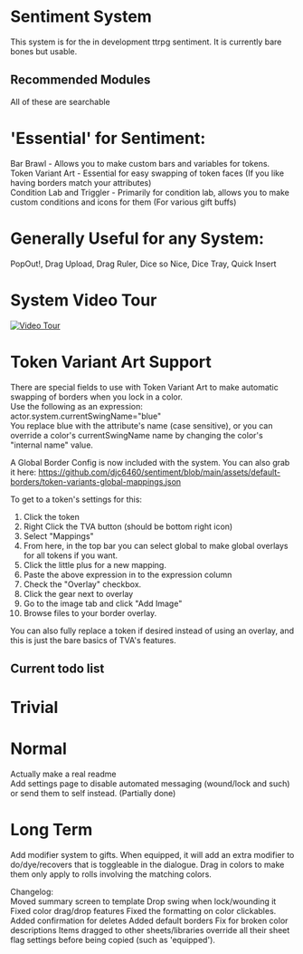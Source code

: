 # Sentiment System

This system is for the in development ttrpg sentiment. It is currently bare bones but usable.

## Recommended Modules  
All of these are searchable  
  
# 'Essential' for Sentiment:
Bar Brawl - Allows you to make custom bars and variables for tokens.  
Token Variant Art - Essential for easy swapping of token faces (If you like having borders match your attributes)  
Condition Lab and Triggler - Primarily for condition lab, allows you to make custom conditions and icons for them (For various gift buffs)  
  
# Generally Useful for any System:  
PopOut!, Drag Upload, Drag Ruler, Dice so Nice, Dice Tray, Quick Insert  
  
# System Video Tour
[![Video Tour](https://img.youtube.com/vi/iVC9WwRSAs8/maxresdefault.jpg)](https://youtu.be/iVC9WwRSAs8)

# Token Variant Art Support  
There are special fields to use with Token Variant Art to make automatic swapping of borders when you lock in a color.    
Use the following as an expression: actor.system.currentSwingName="blue"    
You replace blue with the attribute's name (case sensitive), or you can override a color's currentSwingName name by changing the color's "internal name" value.  
  
A Global Border Config is now included with the system. You can also grab it here: https://github.com/djc6460/sentiment/blob/main/assets/default-borders/token-variants-global-mappings.json  
  
To get to a token's settings for this:  
1) Click the token  
2) Right Click the TVA button (should be bottom right icon)  
3) Select "Mappings"  
4) From here, in the top bar you can select global to make global overlays for all tokens if you want.  
5) Click the little plus for a new mapping.  
6) Paste the above expression in to the expression column  
7) Check the "Overlay" checkbox.  
8) Click the gear next to overlay  
9) Go to the image tab and click "Add Image"  
10) Browse files to your border overlay.  
  
You can also fully replace a token if desired instead of using an overlay, and this is just the bare basics of TVA's features.

## Current todo list
# Trivial  
  
# Normal  
Actually make a real readme  
Add settings page to disable automated messaging (wound/lock and such) or send them to self instead. (Partially done)   

# Long Term    
Add modifier system to gifts. When equipped, it will add an extra modifier to do/dye/recovers that is toggleable in the dialogue. Drag in colors to make them only apply to rolls involving the matching colors.  
  
Changelog:  
Moved summary screen to template
Drop swing when lock/wounding it
Fixed color drag/drop features
Fixed the formatting on color clickables.
Added confirmation for deletes
Added default borders
Fix for broken color descriptions
Items dragged to other sheets/libraries override all their sheet flag settings before being copied (such as 'equipped').
